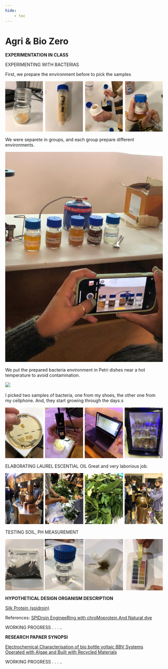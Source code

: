 ```yaml
---
hide:
    - toc
---
```


# Agri & Bio Zero

**EXPERIMENTATION IN CLASS**

EXPERIMENTING WITH BACTERIAS

First, we prepare the environment before to pick the samples

![](../images/ab0.jpg)

We were separete in groups, and each group prepare different environments.

![](../images/ab00.jpg)

We put the prepared bacteria environment in Petri dishes near a hot temperature to avoid contamination.

![](../images/ab000.gif)

I picked two samples of bacteria, one from my shoes, the other one from my cellphone. And, they start growing through the days.s

![](../images/ab1.jpg)

ELABORATING LAUREL ESCENTIAL OIL 
Great and very laborious job.

![](../images/ab2.jpg)

TESTING SOIL, PH MEASUREMENT

![](../images/ab3.jpg)


**HYPOTHETICAL DESIGN ORGANISM DESCRIPTION**

[Silk Protein (spidroin)](http://parts.igem.org/wiki/index.php/Part:BBa_K3264000)

References:
[SPIDroin EngineeRing with chroMoprotein And Natural dye](https://2019.igem.org/Team:GreatBay_SZ)

WORKING PROGRESS . . . .. 


**RESEARCH PAPAER SYNOPSI**

[Electrochemical Characterisation of bio bottle voltaic BBV Systems Operated with Algae and Built with Recycled Materials](https://www.researchgate.net/publication/324589610_Electrochemical_Characterisation_of_Bio-Bottle-Voltaic_BBV_Systems_Operated_with_Algae_and_Built_with_Recycled_Materials)


WORKING PROGRESS . . . .. 